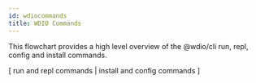 ```yaml
---
id: wdiocommands
title: WDIO Commands
---
```

This flowchart provides a high level overview of the @wdio/cli run, repl, config and install commands.
<style type="text/css">
    .toggle {
        margin: auto;
        text-align: center;
    }
</style>
<div>
    <div class="flowcharttogglemenu">
        <span>[</span>
        <a class="flowcharttogglelink" onclick="createFlowChart(runRepl)">run and repl commands</a>
        <span>|</span>
        <a class="flowcharttogglelink" onclick="createFlowChart(installConfig)">install and config commands</a>
        <span>]</span>
    </div>
    <div id="flowChartGraphDiv"></div>
</div>

<script src="https://cdnjs.cloudflare.com/ajax/libs/mermaid/8.3.1/mermaid.min.js"></script>
<script src="/js/helper.js"></script>
<script>
    var runRepl = `graph TD
        REPLCOMMAND[repl]-->
        CREATESESSION[Create a new Webdriver session<br>using webdriverio remote]-->
        ADDGLOBALS["Add browser, $, and $$<br>to global scope"]-->
        LOADREPL[Load the REPL by calling the<br>WebdriverIO debug command]-->
        EXITREPL[Exit when REPL closed]
        STARTWDIO(Execute wdio without command argument<br>or using wdio run.)-->
        WDIOMISSING{wdio.conf.js found?}
        WDIOMISSING-->|Yes|ISWATCHMODE{"Is --watch param set?"}
        ISWATCHMODE-->|Yes|RUNLAUNCHERINWATCHMODE[Run watcher in launch mode]
        ISWATCHMODE-->|No|LAUNCHTESTRUNNER[Launch test runner. See launch test<br>runner flowchart fore more info]
        WDIOMISSING-->|No|SETUPWIZARD[Ask if user wants<br>to create a wdio config file]`;
    var installConfig = `graph TD
        INSTALLCOMMAND[install]-->
        TYPENAMESUPPORTED{Is type and name<br>supported?}
        TYPENAMESUPPORTED-->|No|ERROR[Throw error message]
        TYPENAMESUPPORTED-->|Yes|INSTALLPACKAGE[Install package]
        INSTALLPACKAGE-->ADDSERVICEREPORTER[Add services and<br>reporters to wdio.conf.js]
        CONFIGCOMMAND[config]-->
        EXECUTEWIZARD[Execute setup wizard]-->
        QUESTIONNAIRE[Run questionaire, store<br>answers package variables.]-->
        SYNCMODE{executionMode<br>       is sync?}
        SYNCMODE-->|No|ASYNCMODE["Do not install<br>@wdio/sync"]
        SYNCMODE-->|Yes|INSTALLWDIOSYNC["Install<br>@wdio/sync"]-->
        ASYNCMODE-->CREATEWDIOCONFIG
        YARNCHECK["If --yarn, Install packages using<br>yarn, otherwise use npm"]-->
        CREATEWDIOCONFIG["Create wdio.conf.js"]`;
    (function(){
        createFlowChart(runRepl);
    })();
</script>